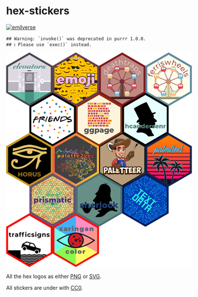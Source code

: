 
# hex-stickers

[![emilverse](https://img.shields.io/badge/emilverse-packages-blue.svg)](http://github.com/emilhvitfeldt/emilverse)

    ## Warning: `invoke()` was deprecated in purrr 1.0.0.
    ## ℹ Please use `exec()` instead.

<img src="README_files/figure-gfm/unnamed-chunk-1-1.png" width="2000" />

All the hex logos as either [PNG](PNG/) or [SVG](SVG/).

All stickers are under with [CC0](LICENSE.md).
